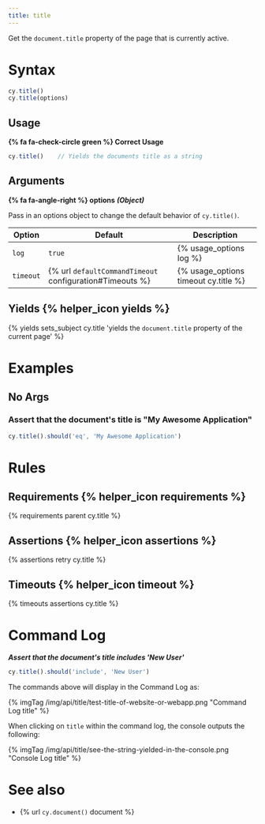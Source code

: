 ```yaml
---
title: title
---
```


Get the `document.title` property of the page that is currently active.

# Syntax

```javascript
cy.title()
cy.title(options)
```

## Usage

**{% fa fa-check-circle green %} Correct Usage**

```javascript
cy.title()    // Yields the documents title as a string
```

## Arguments

**{% fa fa-angle-right %} options**  ***(Object)***

Pass in an options object to change the default behavior of `cy.title()`.

Option | Default | Description
--- | --- | ---
`log` | `true` | {% usage_options log %}
`timeout` | {% url `defaultCommandTimeout` configuration#Timeouts %} | {% usage_options timeout cy.title %}

## Yields {% helper_icon yields %}

{% yields sets_subject cy.title 'yields the `document.title` property of the current page' %}

# Examples

## No Args

### Assert that the document's title is "My Awesome Application"

```javascript
cy.title().should('eq', 'My Awesome Application')
```

# Rules

## Requirements {% helper_icon requirements %}

{% requirements parent cy.title %}

## Assertions {% helper_icon assertions %}

{% assertions retry cy.title %}

## Timeouts {% helper_icon timeout %}

{% timeouts assertions cy.title %}

# Command Log

***Assert that the document's title includes 'New User'***

```javascript
cy.title().should('include', 'New User')
```

The commands above will display in the Command Log as:

{% imgTag /img/api/title/test-title-of-website-or-webapp.png "Command Log title" %}

When clicking on `title` within the command log, the console outputs the following:

{% imgTag /img/api/title/see-the-string-yielded-in-the-console.png "Console Log title" %}

# See also

- {% url `cy.document()` document %}
